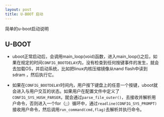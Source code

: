 ```yaml
---
layout: post
title: U-BOOT 启动
---
```


简单的u-boot启动说明

## U-BOOT

* uboot正常启动后，会调用main_loop(void)函数，进入main_loop()之后，如果在规定的时间`CONFIG_BOOTDELAY`内，没有检查到任何按键事件的发生，就会去加载OS，并启动系统，比如把linux内核压缩镜像从nand flash中读到sdram ，然后执行它。

* 如果在`CONFIG_BOOTDELAY`时间内，用户按下键盘上的任意一个按键，uboot就会进入与用户交互的状态。如果用户在配置文件中定义了`CONFIG_SYS_HUSH_PARSER`，就会通过`parse_file_outer()`，去接收并解析用户命令，否则进入一个for（;;）循环中，通过`readline(CONFIG_SYS_PROMPT)`接收用户命令，然后调用`run_command(cmd,flag)`去解析并执行命令。
